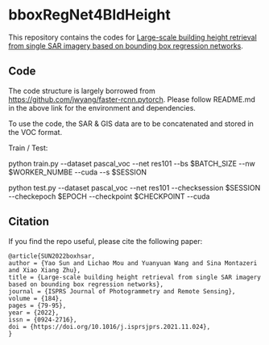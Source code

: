# bboxRegNet4BldHeight 

This repository contains the codes for [Large-scale building height retrieval from single SAR imagery based on bounding box regression networks](https://www.sciencedirect.com/science/article/pii/S0924271621003221). 



## Code 

The code structure is largely borrowed from https://github.com/jwyang/faster-rcnn.pytorch. Please follow README.md in the above link for the environment and dependencies.  

To use the code, the SAR & GIS data are to be concatenated and stored in the VOC format. 

Train / Test: 

python train.py --dataset pascal_voc --net res101 --bs $BATCH_SIZE --nw $WORKER_NUMBE --cuda --s $SESSION

python test.py --dataset pascal_voc --net res101  --checksession $SESSION --checkepoch $EPOCH --checkpoint $CHECKPOINT --cuda

## Citation

If you find the repo useful, please cite the following paper:

```
@article{SUN2022boxhsar,
author = {Yao Sun and Lichao Mou and Yuanyuan Wang and Sina Montazeri and Xiao Xiang Zhu},
title = {Large-scale building height retrieval from single SAR imagery based on bounding box regression networks},
journal = {ISPRS Journal of Photogrammetry and Remote Sensing},
volume = {184},
pages = {79-95},
year = {2022},
issn = {0924-2716},
doi = {https://doi.org/10.1016/j.isprsjprs.2021.11.024},
}
```

